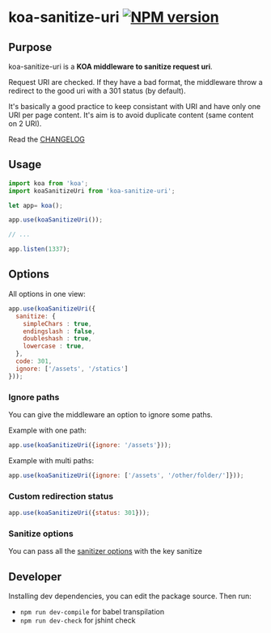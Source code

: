 koa-sanitize-uri [![NPM version][npm-image]][npm-url]
============================

## Purpose

koa-sanitize-uri is a **KOA middleware to sanitize request uri**.

Request URI are checked. If they have a bad format, the middleware throw a redirect to the good uri with a 301 status (by default).

It's basically a good practice to keep consistant with URI and have only one URI per page content. It's aim is to avoid duplicate content (same content on 2 URI).

Read the [CHANGELOG](https://github.com/tilap/koa-sanitize-uri/blob/master/CHANGELOG.md)

## Usage

```js
import koa from 'koa';
import koaSanitizeUri from 'koa-sanitize-uri';

let app= koa();

app.use(koaSanitizeUri());

// ...

app.listen(1337);

```

## Options

All options in one view:

```js
app.use(koaSanitizeUri({
  sanitize: {
    simpleChars : true,
    endingslash : false,
    doubleshash : true,
    lowercase : true,
  },
  code: 301,
  ignore: ['/assets', '/statics']
}));
```

### Ignore paths

You can give the middleware an option to ignore some paths.

Example with one path:

```js
app.use(koaSanitizeUri({ignore: '/assets'}));

```

Example with multi paths:

```js
app.use(koaSanitizeUri({ignore: ['/assets', '/other/folder/']}));
```

### Custom redirection status

```js
app.use(koaSanitizeUri({status: 301}));
```

### Sanitize options

You can pass all the [sanitizer options](https://github.com/tilap/piggy-sanitize-uri#options) with the key sanitize


## Developer

Installing dev dependencies, you can edit the package source. Then run:
- ```npm run dev-compile``` for babel transpilation
- ```npm run dev-check``` for jshint check


[npm-image]: https://img.shields.io/npm/v/koa-sanitize-uri.svg?style=flat
[npm-url]: https://npmjs.org/package/koa-sanitize-uri

